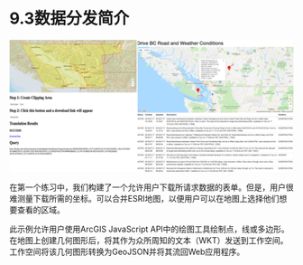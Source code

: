 # 9.3数据分发简介

![](../.gitbook/assets/10.0.1.trafficmap.png)

在第一个练习中，我们构建了一个允许用户下载所请求数据的表单。但是，用户很难测量下载所需的坐标。可以合并ESRI地图，以便用户可以在地图上选择他们想要查看的区域。

此示例允许用户使用ArcGIS JavaScript API中的绘图工具绘制点，线或多边形。在地图上创建几何图形后，将其作为众所周知的文本（WKT）发送到工作空间。工作空间将该几何图形转换为GeoJSON并将其流回Web应用程序。

